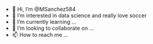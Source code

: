 - 👋 Hi, I’m @MSanchez584
- 👀 I’m interested in data science and really love soccer
- 🌱 I’m currently learning ...
- 💞️ I’m looking to collaborate on ...
- 📫 How to reach me ...

<!---
MSanchez584/MSanchez584 is a ✨ special ✨ repository because its `README.md` (this file) appears on your GitHub profile.
You can click the Preview link to take a look at your changes.
--->
